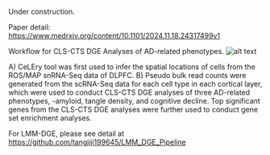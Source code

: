 Under construction.

Paper detail: https://www.medrxiv.org/content/10.1101/2024.11.18.24317499v1

Workflow for CLS-CTS DGE Analyses of AD-related phenotypes.
![alt text](https://www.medrxiv.org/content/medrxiv/early/2024/11/18/2024.11.18.24317499/F1.large.jpg?width=800&height=600&carousel=1)

A) CeLEry tool was first used to infer the spatial locations of cells from the ROS/MAP snRNA-Seq data of DLPFC. B) Pseudo bulk read counts were generated from the scRNA-Seq data for each cell type in each cortical layer, which were used to conduct CLS-CTS DGE analyses of three AD-related phenotypes, -amyloid, tangle density, and cognitive decline. Top significant genes from the CLS-CTS DGE analyses were further used to conduct gene set enrichment analyses.


For LMM-DGE, please see detail at https://github.com/tangjiji199645/LMM_DGE_Pipeline
